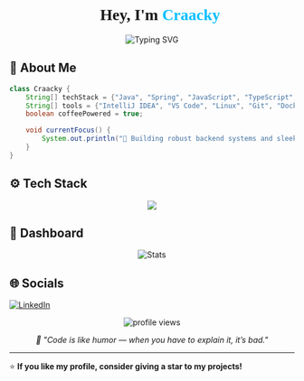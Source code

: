 <!-- README.md -->
<h1 align="center" style="font-family: 'JetBrainsMono Nerd Font';">
  👋 Hey, I'm <span style="color:#00BFFF;">Craacky</span>
</h1>

<p align="center">
  <img src="https://readme-typing-svg.herokuapp.com?font=JetBrains+Mono&weight=600&size=22&pause=1000&color=00BFFF&center=true&vCenter=true&width=500&lines=Full-Stack+Developer;Java+%2B+Spring+Enthusiast;Loves+Clean+Code+and+Dark+UIs;Open+Source+Contributor" alt="Typing SVG" />
</p>


## 🧠 About Me

```java
class Craacky {
    String[] techStack = {"Java", "Spring", "JavaScript", "TypeScript", "React"};
    String[] tools = {"IntelliJ IDEA", "VS Code", "Linux", "Git", "Docker"};
    boolean coffeePowered = true;

    void currentFocus() {
        System.out.println("🚀 Building robust backend systems and sleek UI dashboards");
    }
}
```


## ⚙️ Tech Stack

<p align="center">
  <img src="https://skillicons.dev/icons?i=java,cs,spring,js,ts,react,html,css,git,docker,linux,vscode,idea,mysql,postgresql&theme=dark" />
</p>


## 🧩 Dashboard

<div align="center">

![Stats](https://github-readme-stats.vercel.app/api?username=craacky&show_icons=true&theme=tokyonight&hide_border=true&icon_color=00BFFF&title_color=00BFFF&text_color=9f9f9f)

</div>


## 🌐 Socials

[![LinkedIn](https://img.shields.io/badge/LinkedIn-%230077B5.svg?logo=linkedin&logoColor=white)](https://linkedin.com/in/nicolas-yakutin-272946238)


<p align="center">
  <img src="https://komarev.com/ghpvc/?username=craacky&style=flat-square&color=00BFFF" alt="profile views" />
</p>

<p align="center">
  <i>💬 "Code is like humor — when you have to explain it, it’s bad."</i>
</p>

---

⭐ **If you like my profile, consider giving a star to my projects!**
